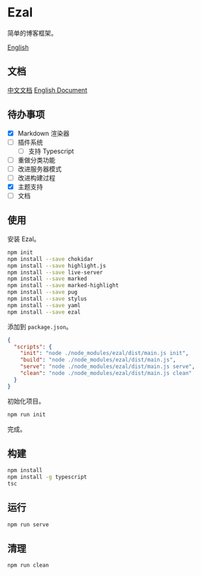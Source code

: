 # Ezal
简单的博客框架。

[English](https://github.com/JonnyJong/ezal/blob/main/readme.md)

## 文档
[中文文档](https://github.com/JonnyJong/ezal/blob/main/docs/chinese.md)
[English Document](https://github.com/JonnyJong/ezal/blob/main/docs/english.md)

## 待办事项
- [x] Markdown 渲染器
- [ ] 插件系统
  - [ ] 支持 Typescript
- [ ] 重做分类功能
- [ ] 改进服务器模式
- [ ] 改进构建过程
- [x] 主题支持
- [ ] 文档

## 使用
安装 Ezal。
```bash
npm init
npm install --save chokidar
npm install --save highlight.js
npm install --save live-server
npm install --save marked
npm install --save marked-highlight
npm install --save pug
npm install --save stylus
npm install --save yaml
npm install --save ezal
```

添加到 `package.json`。
```json package.json
{
  "scripts": {
    "init": "node ./node_modules/ezal/dist/main.js init",
    "build": "node ./node_modules/ezal/dist/main.js",
    "serve": "node ./node_modules/ezal/dist/main.js serve",
    "clean": "node ./node_modules/ezal/dist/main.js clean"
  }
}
```

初始化项目。
```bash
npm run init
```

完成。

## 构建
```bash
npm install
npm install -g typescript
tsc
```

## 运行
```bash
npm run serve
```

## 清理
```bash
npm run clean
```
